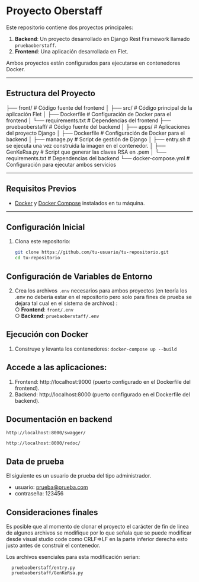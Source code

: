 # Proyecto Oberstaff

Este repositorio contiene dos proyectos principales:

1. **Backend**: Un proyecto desarrollado en Django Rest Framework llamado `pruebaoberstaff`.
2. **Frontend**: Una aplicación desarrollada en Flet.

Ambos proyectos están configurados para ejecutarse en contenedores Docker.

---

## Estructura del Proyecto
├── front/ # Código fuente del frontend 
│   ├── src/ # Código principal de la aplicación Flet 
│   ├── Dockerfile # Configuración de Docker para el frontend 
│   └── requirements.txt # Dependencias del frontend 
├── pruebaoberstaff/ # Código fuente del backend 
│   ├── apps/ # Aplicaciones del proyecto Django 
│   ├── Dockerfile # Configuración de Docker para el backend 
│   ├── manage.py # Script de gestión de Django
│   ├── entry.sh # se ejecuta una vez construida la imagen en el contenedor.
│   ├── GenKeRsa.py # Script que generar las claves RSA en .pem
│   └── requirements.txt # Dependencias del backend 
└── docker-compose.yml # Configuración para ejecutar ambos servicios


---

## Requisitos Previos

- [Docker](https://www.docker.com/) y [Docker Compose](https://docs.docker.com/compose/) instalados en tu máquina.

---

## Configuración Inicial

1. Clona este repositorio:
   ```bash
   git clone https://github.com/tu-usuario/tu-repositorio.git
   cd tu-repositorio

## Configuración de Variables de Entorno

2. Crea los archivos `.env` necesarios para ambos proyectos (en teoría los .env no debería estar en el repositorio pero solo para fines de prueba se dejara tal cual en el sistema de archivos) :  
   ○ **Frontend**: `front/.env`  
   ○ **Backend**: `pruebaoberstaff/.env`  


## Ejecución con Docker
1. Construye y levanta los contenedores:
    ``` docker-compose up --build ```

## Accede a las aplicaciones:

1. Frontend: http://localhost:9000 (puerto configurado en el Dockerfile del frontend).
2. Backend: http://localhost:8000 (puerto configurado en el Dockerfile del backend).

## Documentación en backend

    http://localhost:8000/swagger/
    
    http://localhost:8000/redoc/

## Data de prueba
El siguiente es un usuario de prueba del tipo administrador.

* usuario: prueba@prueba.com
* contraseña: 123456


## Consideraciones finales
Es posible que al momento de clonar el proyecto el carácter de fin de linea de algunos archivos se modifique por lo que señala que se puede modificar desde visual studio code como CRLF=>LF en la parte inferior derecha esto justo antes de construir el contenedor.

Los archivos esenciales para esta modificación serian:

      pruebaoberstaff/entry.py
      pruebaoberstaff/GenKeRsa.py
